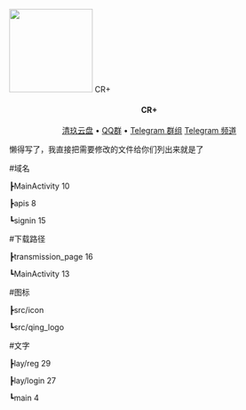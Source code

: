 <a href="https://pan.z2z.cc/" alt="logo" ><img src="https://pan.z2z.cc/tu/logo-removebg-preview.png" width="150"/></a>
  CR+
  <br>
</h1>
<h4 align="center">CR+</h4>



<p align="center">
  <a href="https://www.qingstore.cn">清玖云盘</a> •
  <a href="https://jq.qq.com/?_wv=1027&k=ZgLrYvkq">QQ群</a> •
  <a href="https://t.me/cloudreve_crq">Telegram 群组</a> 
  <a href="https://t.me/cloudreve_cr">Telegram 频道</a>
</p>




懒得写了，我直接把需要修改的文件给你们列出来就是了


#域名

┣MainActivity 10

┣apis 8

┗signin 15

#下载路径

┣transmission_page 16

┗MainActivity 13

#图标

┣src/icon

┗src/qing_logo

#文字

┣lay/reg 29

┣lay/login 27

┗main 4
